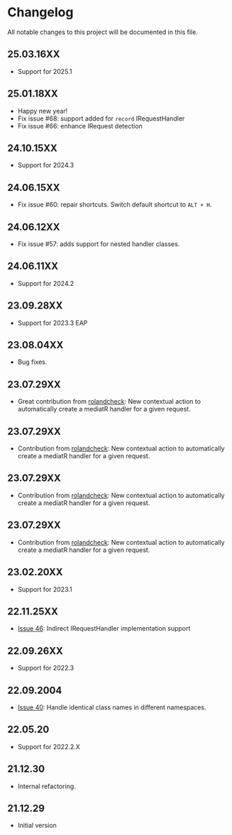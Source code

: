 # Changelog
All notable changes to this project will be documented in this file.

## 25.03.16XX
- Support for 2025.1

## 25.01.18XX
- Happy new year!
- Fix issue #68: support added for `record` IRequestHandler
- Fix issue #66: enhance IRequest detection

## 24.10.15XX
- Support for 2024.3

## 24.06.15XX
- Fix issue #60: repair shortcuts. Switch default shortcut to `ALT + H`.

## 24.06.12XX
- Fix issue #57: adds support for nested handler classes.

## 24.06.11XX
- Support for 2024.2

## 23.09.28XX
- Support for 2023.3 EAP

## 23.08.04XX
- Bug fixes.

## 23.07.29XX
- Great contribution from [rolandcheck](https://github.com/rolandcheck): New contextual action to automatically create a mediatR handler for a given request.

## 23.07.29XX
- Contribution from [rolandcheck](https://github.com/rolandcheck): New contextual action to automatically create a mediatR handler for a given request.

## 23.07.29XX
- Contribution from [rolandcheck](https://github.com/rolandcheck): New contextual action to automatically create a mediatR handler for a given request.

## 23.07.29XX
- Contribution from [rolandcheck](https://github.com/rolandcheck): New contextual action to automatically create a mediatR handler for a given request.

## 23.02.20XX
- Support for 2023.1

## 22.11.25XX
- [Issue 46](https://github.com/kzryzstof/mediatr-plugin/issues/46): Indirect IRequestHandler implementation support
 
## 22.09.26XX
- Support for 2022.3

## 22.09.2004
- [Issue 40](https://github.com/kzryzstof/mediatr-plugin/issues/40): Handle identical class names in different namespaces.

## 22.05.20
- Support for 2022.2.X

## 21.12.30
- Internal refactoring.

## 21.12.29
- Initial version
